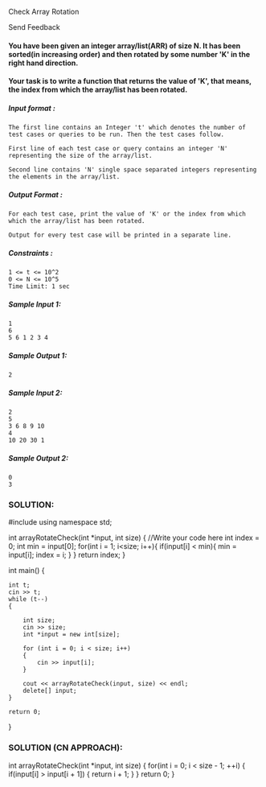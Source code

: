 
Check Array Rotation

Send Feedback

#### You have been given an integer array/list(ARR) of size N. It has been sorted(in increasing order) and then rotated by some number 'K' in the right hand direction.

#### Your task is to write a function that returns the value of 'K', that means, the index from which the array/list has been rotated.

##### Input format :

```
The first line contains an Integer 't' which denotes the number of test cases or queries to be run. Then the test cases follow.

First line of each test case or query contains an integer 'N' representing the size of the array/list.

Second line contains 'N' single space separated integers representing the elements in the array/list.

```

##### Output Format :

```
For each test case, print the value of 'K' or the index from which which the array/list has been rotated.

Output for every test case will be printed in a separate line.

```

##### Constraints :

```
1 <= t <= 10^2
0 <= N <= 10^5
Time Limit: 1 sec

```

##### Sample Input 1:

```
1
6
5 6 1 2 3 4

```

##### Sample Output 1:

```
2

```

##### Sample Input 2:

```
2
5
3 6 8 9 10
4
10 20 30 1

```

##### Sample Output 2:

```
0
3
```

### SOLUTION:
#include <iostream>
using namespace std;

int arrayRotateCheck(int *input, int size)
{
    //Write your code here
    int index = 0;
    int min = input[0];
    for(int i = 1; i<size; i++){
        if(input[i] < min){
            min = input[i];
            index = i;
        }
    }
    return index;
}

int main()
{

	int t;
	cin >> t;
	while (t--)
	{

		int size;
		cin >> size;
		int *input = new int[size];

		for (int i = 0; i < size; i++)
		{
			cin >> input[i];
		}

		cout << arrayRotateCheck(input, size) << endl;
		delete[] input;
	}
	
	return 0;
}
### SOLUTION (CN APPROACH):
int arrayRotateCheck(int *input, int size)
{
for(int i = 0; i < size - 1; ++i)
{
if(input[i] > input[i + 1])
{
return i + 1;
}
}
return 0;
}
